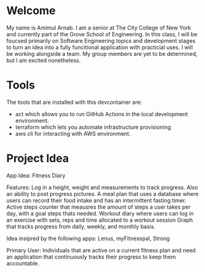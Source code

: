 # Welcome

My name is Amimul Arnab. I am a senior at The City College of New York and currently part of the Grove School of Engineering. In this class, I will be foucsed primarily on Software Engineering topics and development stages to turn an idea into a fully funcitional application with practicial uses. I will be working alongside a team. My group members are yet to be determined, but I am excited nonetheless. 

# Tools
The tools that are installed with this devcontainer are:

* act which allows you to run GitHub Actions in the local development environment.
* terraform which lets you automate infrastructure provisioning
* aws cli for interacting with AWS environment.

# Project Idea
App Idea: Fitness Diary

Features: 
Log in a height, weight and measurements to track progress. Also an ability to post progress pictures. 
A meal plan that uses a database where users can record their food intake and has an intermittent fasting timer. 
Active steps counter that meausres the amount of steps a user takes per day, with a goal steps thats needed. 
Workout diary where users can log in an exercise with sets, reps and time allocated to a workout session
Graph that tracks progress from daily, weekly, and monthly basis.  

Idea insipred by the following apps: Lenus, myFitnesspal, Strong

Primary User: 
Individuals that are active on a current fitness plan and need an application that continuously tracks their progress to keep them accountable. 
